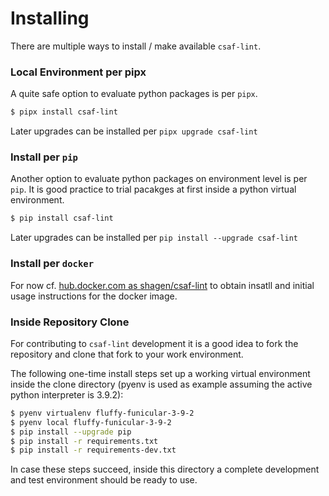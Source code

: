# Installing

There are multiple ways to install / make available `csaf-lint`.

### Local Environment per pipx

A quite safe option to evaluate python packages is per `pipx`.

```bash
$ pipx install csaf-lint
```

Later upgrades can be installed per `pipx upgrade csaf-lint`


### Install per `pip`

Another option to evaluate python packages on environment level is per `pip`.
It is good practice to trial pacakges at first inside a python virtual environment.

```bash
$ pip install csaf-lint
```

Later upgrades can be installed per `pip install --upgrade csaf-lint`

### Install per `docker`

For now cf. [hub.docker.com as shagen/csaf-lint](https://hub.docker.com/r/shagen/csaf-lint)
to obtain insatll and initial usage instructions for the docker image.

### Inside Repository Clone

For contributing to `csaf-lint` development it is a good idea to fork
the repository and clone that fork to your work environment.

The following one-time install steps set up a working virtual environment
inside the clone directory (pyenv is used as example assuming the active python
interpreter is 3.9.2):
```bash
$ pyenv virtualenv fluffy-funicular-3-9-2
$ pyenv local fluffy-funicular-3-9-2
$ pip install --upgrade pip
$ pip install -r requirements.txt
$ pip install -r requirements-dev.txt
```

In case these steps succeed, inside this directory a complete development and
test environment should be ready to use.
